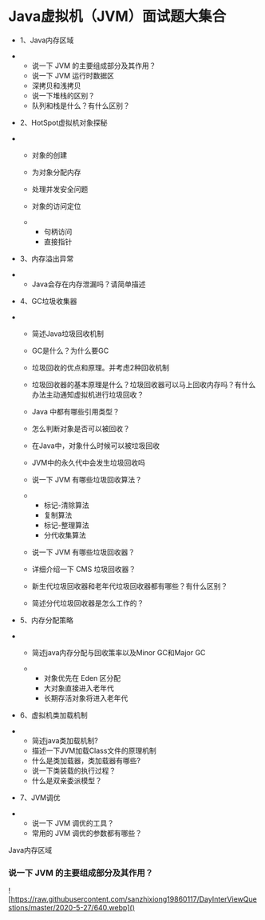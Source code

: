 # Java虚拟机（JVM）面试题大集合

- 1、Java内存区域

- - 说一下 JVM 的主要组成部分及其作用？
  - 说一下 JVM 运行时数据区
  - 深拷贝和浅拷贝
  - 说一下堆栈的区别？
  - 队列和栈是什么？有什么区别？

- 2、HotSpot虚拟机对象探秘

- - 对象的创建

  - 为对象分配内存

  - 处理并发安全问题

  - 对象的访问定位

  - - 句柄访问
    - 直接指针

- 3、内存溢出异常

- - Java会存在内存泄漏吗？请简单描述

- 4、GC垃圾收集器

- - 简述Java垃圾回收机制

  - GC是什么？为什么要GC

  - 垃圾回收的优点和原理。并考虑2种回收机制

  - 垃圾回收器的基本原理是什么？垃圾回收器可以马上回收内存吗？有什么办法主动通知虚拟机进行垃圾回收？

  - Java 中都有哪些引用类型？

  - 怎么判断对象是否可以被回收？

  - 在Java中，对象什么时候可以被垃圾回收

  - JVM中的永久代中会发生垃圾回收吗

  - 说一下 JVM 有哪些垃圾回收算法？

  - - 标记-清除算法
    - 复制算法
    - 标记-整理算法
    - 分代收集算法

  - 说一下 JVM 有哪些垃圾回收器？

  - 详细介绍一下 CMS 垃圾回收器？

  - 新生代垃圾回收器和老年代垃圾回收器都有哪些？有什么区别？

  - 简述分代垃圾回收器是怎么工作的？

- 5、内存分配策略

- - 简述java内存分配与回收策率以及Minor GC和Major GC

  - - 对象优先在 Eden 区分配
    - 大对象直接进入老年代
    - 长期存活对象将进入老年代

- 6、虚拟机类加载机制

- - 简述java类加载机制?
  - 描述一下JVM加载Class文件的原理机制
  - 什么是类加载器，类加载器有哪些?
  - 说一下类装载的执行过程？
  - 什么是双亲委派模型？

- 7、JVM调优

- - 说一下 JVM 调优的工具？
  - 常用的 JVM 调优的参数都有哪些？

Java内存区域

### **说一下 JVM 的主要组成部分及其作用？**

![https://raw.githubusercontent.com/sanzhixiong19860117/DayInterViewQuestions/master/2020-5-27/640.webp]()



